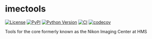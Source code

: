 # imectools

[![License](https://img.shields.io/pypi/l/imectools.svg?color=green)](https://github.com/tlambert03/imectools/raw/main/LICENSE)
[![PyPI](https://img.shields.io/pypi/v/imectools.svg?color=green)](https://pypi.org/project/imectools)
[![Python Version](https://img.shields.io/pypi/pyversions/imectools.svg?color=green)](https://python.org)
[![CI](https://github.com/tlambert03/imectools/actions/workflows/ci.yml/badge.svg)](https://github.com/tlambert03/imectools/actions/workflows/ci.yml)
[![codecov](https://codecov.io/gh/tlambert03/imectools/branch/main/graph/badge.svg)](https://codecov.io/gh/tlambert03/imectools)

Tools for the core formerly known as the Nikon Imaging Center at HMS
